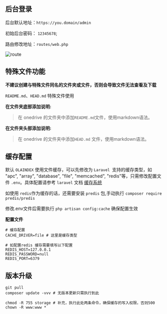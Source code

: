 ## 后台登录

后台默认地址：`https://you.domain/admin`

初始后台密码： `12345678`;

路由修改地址：`routes/web.php`

![route](https://i.loli.net/2018/10/27/5bd47191e7a90.png)


## 特殊文件功能

**不建议创建与特殊文件同名的文件夹或文件，否则会导致文件无法查看及下载**

` README.md `、`HEAD.md` 特殊文件使用

**在文件夹底部添加说明:**  
>在 onedrive 的文件夹中添加` README.md `文件，使用markdown语法。  

**在文件夹头部添加说明:**  
>在 onedrive 的文件夹中添加`HEAD.md` 文件，使用markdown语法。  


## 缓存配置

默认 `OLAINDEX` 使用文件缓存，可以先修改为 `Laravel `支持的缓存类型，如 "apc", "array", "database", "file", "memcached", "redis"等，只需修改配置文件 `.env`。具体配置请参考 `laravel` 文档 [缓存系统](https://laravel-china.org/docs/laravel/5.7/cache/2278)

如使用 `redis`作为缓存的话，还需要安装 `predis` 包,手动执行 `composer require predis/predis` 

修改.env文件后需要执行 `php artisan config:cache` 确保配置生效

**配置文件**

```
# 缓存配置
CACHE_DRIVER=file # 这里是缓存类型

# 如配置redis 缓存需要填写以下配置
REDIS_HOST=127.0.0.1
REDIS_PASSWORD=null
REDIS_PORT=6379
```

## 版本升级

```
git pull 
composer update -vvv # 无版本更新只需执行到此

chmod -R 755 storage # 补充，执行此处两条命令，确保缓存的写入权限，否则500
chown -R www:www *
```

